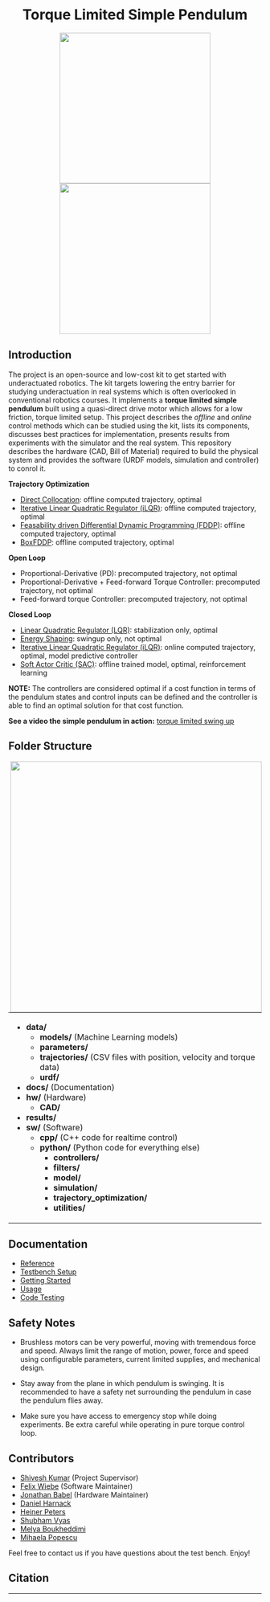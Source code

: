 <div align="center">

#  Torque Limited Simple Pendulum
</div>

<div align="center">
<img width="300" src="../hw/simple_pendulum_CAD.png">
<img width="300" src="../docs/pendulum_light_painting.jpg">
</div>

## Introduction #
The project is an open-source and low-cost kit to get started with underactuated robotics. The kit targets lowering the entry barrier for studying underactuation in real systems which is often overlooked in conventional robotics courses. It implements a **torque limited simple pendulum** built using a quasi-direct drive motor which allows for a low friction, torque limited setup. This project describes the _offline_ and _online_ control methods which can be studied using the kit, lists its components, discusses best practices for implementation, presents results from experiments with the simulator and the real system. This repository describes the hardware (CAD, Bill of Material) required to build the physical system and provides the software (URDF models, simulation and controller) to conrol it.

**Trajectory Optimization**
* [Direct Collocation](sw/python/trajectory_optimization/direct_collocation): offline computed trajectory, optimal
* [Iterative Linear Quadratic Regulator (iLQR)](sw/python/trajectory_optimization/ilqr/README.md): offline computed trajectory, optimal
* [Feasability driven Differential Dynamic Programming (FDDP)](sw/python/trajectory_optimization/ddp/README.md): offline computed trajectory, optimal
* [BoxFDDP](sw/python/trajectory_optimization/ddp/README.md): offline computed trajectory, optimal

**Open Loop**
* Proportional-Derivative (PD): precomputed trajectory, not optimal
* Proportional-Derivative + Feed-forward Torque Controller: precomputed trajectory, not optimal
* Feed-forward torque Controller: precomputed trajectory, not optimal

**Closed Loop**
* [Linear Quadratic Regulator (LQR)](sw/python/controllers/lqr/README.md): stabilization only, optimal
* [Energy Shaping](sw/python/controllers/energy_shaping/README.md): swingup only, not optimal
* [Iterative Linear Quadratic Regulator (iLQR)](sw/python/controllers/ilqr/README.md): online computed trajectory, optimal, model predictive controller
* [Soft Actor Critic (SAC)](sw/python/controllers/sac/README.md): offline trained model, optimal, reinforcement learning

**NOTE:** The controllers are considered optimal if a cost function in terms of the pendulum states and control inputs can be defined and the controller is able to find an optimal solution for that cost function.

**See a video the simple pendulum in action:** [torque limited swing up](/docs/simple_pendulum_swingup.mp4)

## Folder Structure #

<img align="right" img width="500" src="../docs/pendulum_swingup_animation.gif" />

<table>
	<tr>
        <td><ul>
                <li><b>data/</b>
                <ul>
                    <li><b>models/</b> (Machine Learning models)</li>
                    <li><b>parameters/</b></li>
                    <li><b>trajectories/</b> (CSV files with position, velocity and torque data)</li>
                    <li><b>urdf/</b></li>
                </ul>
                <li><b>docs/</b> (Documentation)
                <li><b>hw/</b> (Hardware)
                <ul>
                    <li><b>CAD/</b></li>
                </ul>
                <li><b>results/</b></li>
                <li><b>sw/</b> (Software)
                <ul>
                    <li><b>cpp/</b> (C++ code for realtime control)
                    <li><b>python/</b> (Python code for everything else)
                    <ul>
                        <li><b>controllers/</b></li>
                        <li><b>filters/</b></li>
                        <li><b>model/</b></li>
                        <li><b>simulation/</b></li>
                        <li><b>trajectory_optimization/</b></li>
                        <li><b>utilities/</b></li>
                </ul>
                </ul>
            </ul>
    </tr>
</table>

## Documentation

* [Reference](docs/reference.md)
* [Testbench Setup](docs/testbench_setup.md)
* [Getting Started](docs/getting_started.md)
* [Usage](docs/usage.md)
* [Code Testing](docs/code_test.md)

## Safety Notes #

* Brushless motors can be very powerful, moving with tremendous force and speed. Always limit the range of motion, power, force and speed using configurable parameters, current limited supplies, and mechanical design.

* Stay away from the plane in which pendulum is swinging. It is recommended to have a safety net surrounding the pendulum in case the pendulum flies away.

* Make sure you have access to emergency stop while doing experiments. Be extra careful while operating in pure torque control loop. 

## Contributors #

* [Shivesh Kumar](https://robotik.dfki-bremen.de/en/about-us/staff/shku02.html) (Project Supervisor)
* [Felix Wiebe](https://robotik.dfki-bremen.de/en/about-us/staff/fewi01.html) (Software Maintainer)
* [Jonathan Babel](https://robotik.dfki-bremen.de/en/about-us/staff/joba02.html) (Hardware Maintainer)
* [Daniel Harnack](https://robotik.dfki-bremen.de/en/about-us/staff/daha03.html)
* [Heiner Peters](https://robotik.dfki-bremen.de/en/about-us/staff/hepe02.html)
* [Shubham Vyas](https://robotik.dfki-bremen.de/en/about-us/staff/shvy01/)
* [Melya Boukheddimi](https://robotik.dfki-bremen.de/en/about-us/staff/mebo01/)
* [Mihaela Popescu](https://robotik.dfki-bremen.de/en/about-us/staff/mipo02/)

Feel free to contact us if you have questions about the test bench. Enjoy!

## Citation #


-----------------------------------------------------------------------------------------------------------------------------
